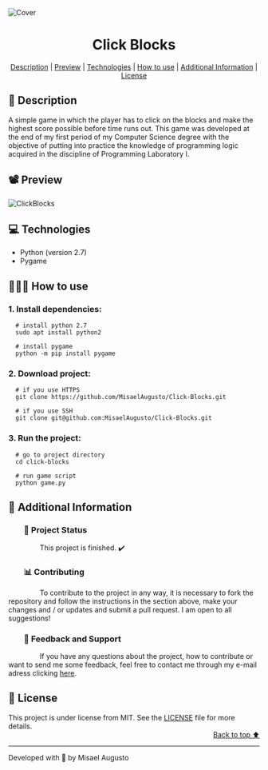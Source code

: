 <img id="cover" align="center" src="https://ik.imagekit.io/ocq8ayf2ug/cover_fEzksxh5C.png" alt="Cover" />

<h1 id="title" align="center">Click Blocks</h1>

<div align="center">
  <a href="#description">Description</a> |
  <a href="#preview">Preview</a> |
  <a href="#technologies">Technologies</a> |
  <a href="#how-to-use">How to use</a> |
  <a href="#info">Additional Information</a> |
  <a href="#license">License</a>
</div>

<h2 id="description">📑️ Description</h2>
<p>
  A simple game in which the player has to click on the blocks and make the highest score possible before time runs out. This game was developed at the end of my first period of my Computer Science degree with the objective of putting into practice the knowledge of programming logic acquired in the discipline of Programming Laboratory I.
</p>

<h2 id="preview">📽️ Preview</h2>

![ClickBlocks](https://ik.imagekit.io/ocq8ayf2ug/click-blocks_aBSDaQtu_.gif)

<h2 id="technologies">💻️ Technologies</h2>
<ul>
  <li>Python (version 2.7)</li>
  <li>Pygame</li>
</ul>

<h2 id="how-to-use">👨🏽‍💻️ How to use</h2>
<h3>1. Install dependencies:</h3>

```
  # install python 2.7
  sudo apt install python2

  # install pygame
  python -m pip install pygame
```

<h3>2. Download project:</h3>

```
  # if you use HTTPS
  git clone https://github.com/MisaelAugusto/Click-Blocks.git

  # if you use SSH
  git clone git@github.com:MisaelAugusto/Click-Blocks.git
```

<h3>3. Run the project:</h3>

```
  # go to project directory
  cd click-blocks

  # run game script
  python game.py
```

<h2 id="info">📌️ Additional Information</h2>
<h3 id="status">&nbsp;&nbsp;&nbsp;&nbsp;&nbsp;&nbsp;&nbsp;&nbsp;🔎️ Project Status</h3>
<p>
&nbsp;&nbsp;&nbsp;&nbsp;&nbsp;&nbsp;&nbsp;&nbsp;&nbsp;&nbsp;&nbsp;&nbsp;&nbsp;&nbsp;&nbsp;&nbsp;This project is finished. ✔️</p>

<h3 id="contributing">&nbsp;&nbsp;&nbsp;&nbsp;&nbsp;&nbsp;&nbsp;&nbsp;📊️ Contributing</h3>
<p>
&nbsp;&nbsp;&nbsp;&nbsp;&nbsp;&nbsp;&nbsp;&nbsp;&nbsp;&nbsp;&nbsp;&nbsp;&nbsp;&nbsp;&nbsp;&nbsp;To contribute to the project in any way, it is necessary to fork the repository and follow the instructions in the section above, make your changes and / or updates and submit a pull request. I am open to all suggestions!</p>

<h3 id="feedback-support">&nbsp;&nbsp;&nbsp;&nbsp;&nbsp;&nbsp;&nbsp;&nbsp;💬️ Feedback and Support</h3>
<p>
&nbsp;&nbsp;&nbsp;&nbsp;&nbsp;&nbsp;&nbsp;&nbsp;&nbsp;&nbsp;&nbsp;&nbsp;&nbsp;&nbsp;&nbsp;&nbsp;If you have any questions about the project, how to contribute or want to send me some feedback, feel free to contact me through my e-mail adress clicking <a href="https://mail.google.com/mail/u/0/?view=cm&fs=1&to=misael.costa@ccc.ufcg.edu.br&su=(Feedback or Support) for 'Click Blocks'&tf=1">here</a>.</p>

<h2 id="license">📜️ License</h2>
<div>
  <div>
    This project is under license from MIT. See the <a href="LICENSE">LICENSE</a> file for more details.
  </div>
  <div align="right">
    <a href="#cover">Back to top ⬆️</a>
  </div>
</div>

---
<p>Developed with 💙️ by Misael Augusto</p>
